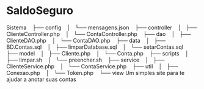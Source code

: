 # SaldoSeguro
Sistema
   ├── config
   │   └── mensagens.json
   ├── controller
   │   ├── ClienteController.php
   │   └── ContaController.php
   ├── dao
   │   ├── ClienteDAO.php
   │   └── ContaDAO.php
   ├── data
   │   ├── BD.Contas.sql
   │   ├── limparDatabase.sql
   │   └── setarContas.sql
   ├── model
   │   ├── Cliente.php
   │   └── Conta.php
   ├── scripts
   │   ├── limpar.sh
   │   └── preencher.sh
   ├── service
   │   ├── ClienteService.php
   │   └── ContaService.php
   ├── util
   │   ├── Conexao.php
   │   └── Token.php
   └── view
Um simples site para te ajudar a anotar suas contas
